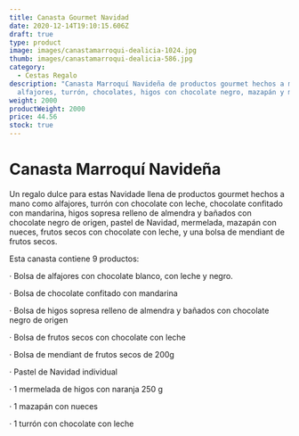 ```yaml
---
title: Canasta Gourmet Navidad
date: 2020-12-14T19:10:15.606Z
draft: true
type: product
image: images/canastamarroqui-dealicia-1024.jpg
thumb: images/canastamarroqui-dealicia-586.jpg
category:
  - Cestas Regalo
description: "Canasta Marroquí Navideña de productos gourmet hechos a mano como
  alfajores, turrón, chocolates, higos con chocolate negro, mazapán y más.. "
weight: 2000
productWeight: 2000
price: 44.56
stock: true
---
```

# Canasta Marroquí Navideña 

Un regalo dulce para estas Navidade llena de productos gourmet hechos a mano como alfajores, turrón con chocolate con leche, chocolate confitado con mandarina,  higos sopresa relleno de almendra y bañados con chocolate negro de origen, pastel de Navidad, mermelada, mazapán con nueces, frutos secos con chocolate con leche, y una bolsa de mendiant de frutos secos. 

Esta canasta contiene 9 productos: 

· Bolsa de alfajores con chocolate blanco, con leche y negro. 

· Bolsa de chocolate confitado con mandarina

· Bolsa de higos sopresa relleno de almendra y bañados con chocolate negro de origen

· Bolsa de frutos secos con chocolate con leche 

· Bolsa de mendiant de frutos secos  de 200g

· Pastel de Navidad individual 

· 1 mermelada de higos con naranja 250 g

· 1 mazapán con nueces

· 1 turrón con chocolate con leche